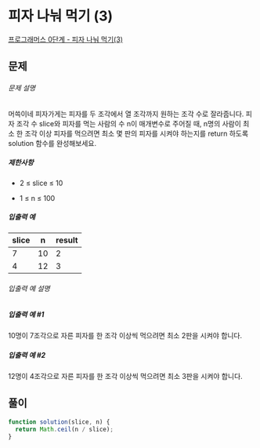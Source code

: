 # 피자 나눠 먹기 (3)

[프로그래머스 0단계 - 피자 나눠 먹기(3)](https://school.programmers.co.kr/learn/courses/30/lessons/120816)

## 문제

###### 문제 설명

머쓱이네 피자가게는 피자를 두 조각에서 열 조각까지 원하는 조각 수로 잘라줍니다. 피자 조각 수 slice와 피자를 먹는 사람의 수 n이 매개변수로 주어질 때, n명의 사람이 최소 한 조각 이상 피자를 먹으려면 최소 몇 판의 피자를 시켜야 하는지를 return 하도록 solution 함수를 완성해보세요.

##### 제한사항

- 2 ≤ slice ≤ 10

- 1 ≤ n ≤ 100

##### 입출력 예

| slice | n   | result |
| ----- | --- | ------ |
| 7     | 10  | 2      |
| 4     | 12  | 3      |

###### 입출력 예 설명

##### 입출력 예 #1

10명이 7조각으로 자른 피자를 한 조각 이상씩 먹으려면 최소 2판을 시켜야 합니다.

##### 입출력 예 #2

12명이 4조각으로 자른 피자를 한 조각 이상씩 먹으려면 최소 3판을 시켜야 합니다.

## 풀이

```javascript
function solution(slice, n) {
  return Math.ceil(n / slice);
}
```
